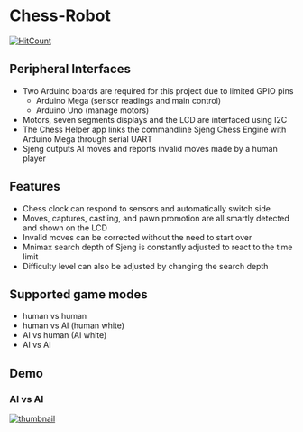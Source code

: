 # Chess-Robot
[![HitCount](http://hits.dwyl.com/GeekAlexis/Chess-Robot.svg)](http://hits.dwyl.com/GeekAlexis/Chess-Robot)
## Peripheral Interfaces
- Two Arduino boards are required for this project due to limited GPIO pins  
  - Arduino Mega (sensor readings and main control)  
  - Arduino Uno (manage motors)  
- Motors, seven segments displays and the LCD are interfaced using I2C  
- The Chess Helper app links the commandline Sjeng Chess Engine with Arduino Mega through serial UART  
- Sjeng outputs AI moves and reports invalid moves made by a human player   
## Features
- Chess clock can respond to sensors and automatically switch side  
- Moves, captures, castling, and pawn promotion are all smartly detected and shown on the LCD 
- Invalid moves can be corrected without the need to start over  
- Mnimax search depth of Sjeng is constantly adjusted to react to the time limit  
- Difficulty level can also be adjusted by changing the search depth  
## Supported game modes
- human vs human  
- human vs AI (human white)  
- AI vs human (AI white)  
- AI vs AI  
## Demo
### AI vs AI  
[![thumbnail](https://img.youtube.com/vi/QaSgTOTe4k4/0.jpg)](https://www.youtube.com/watch?v=QaSgTOTe4k4 "Smart Chess Robot Demo")
